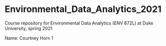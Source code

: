 # Environmental_Data_Analytics_2021
Course repository for Environmental Data Analytics (ENV 872L) at Duke University, spring 2021

Name: Courtney Horn 1


